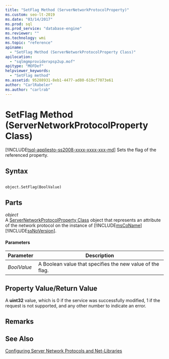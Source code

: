 ```yaml
---
title: "SetFlag Method (ServerNetworkProtocolProperty)"
ms.custom: seo-lt-2019
ms.date: "03/14/2017"
ms.prod: sql
ms.prod_service: "database-engine"
ms.reviewer: ""
ms.technology: wmi
ms.topic: "reference"
apiname: 
  - "SetFlag Method (ServerNetworkProtocolProperty Class)"
apilocation: 
  - "sqlmgmproviderxpsp2up.mof"
apitype: "MOFDef"
helpviewer_keywords: 
  - "SetFlag method"
ms.assetid: 95288931-8eb1-4477-ad80-619cf7073e61
author: "CarlRabeler"
ms.author: "carlrab"
---
```

# SetFlag Method (ServerNetworkProtocolProperty Class)
[!INCLUDE[tsql-appliesto-ss2008-xxxx-xxxx-xxx-md](../../../includes/tsql-appliesto-ss2008-xxxx-xxxx-xxx-md.md)]
  Sets the flag of the referenced property.  
  
## Syntax  
  
```  
  
object.SetFlag(BoolValue)  
```  
  
## Parts  
 *object*  
 A [ServerNetworkProtocolProperty Class](../../../relational-databases/wmi-provider-configuration-classes/servernetworkprotocolproperty-class/servernetworkprotocolproperty-class.md) object that represents an attribute of the network protocol on the instance of [!INCLUDE[msCoName](../../../includes/msconame-md.md)] [!INCLUDE[ssNoVersion](../../../includes/ssnoversion-md.md)].  
  
#### Parameters  
  
|Parameter|Description|  
|---------------|-----------------|  
|*BoolValue*|A Boolean value that specifies the new value of the flag.|  
  
## Property Value/Return Value  
 A **uint32** value, which is 0 if the service was successfully modified, 1 if the request is not supported, and any other number to indicate an error.  
  
## Remarks  
  
## See Also  
 [Configuring Server Network Protocols and Net-Libraries](https://msdn.microsoft.com/library/ms177485\(v=sql.100\).aspx)  
  
  
